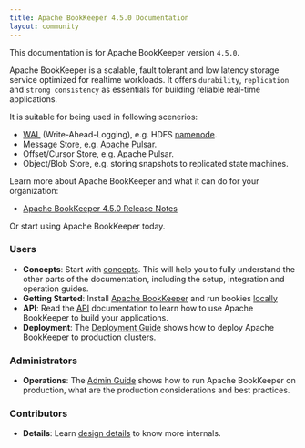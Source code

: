 ```yaml
---
title: Apache BookKeeper 4.5.0 Documentation 
layout: community
---
```

<!--
Licensed to the Apache Software Foundation (ASF) under one
or more contributor license agreements.  See the NOTICE file
distributed with this work for additional information
regarding copyright ownership.  The ASF licenses this file
to you under the Apache License, Version 2.0 (the
"License"); you may not use this file except in compliance
with the License.  You may obtain a copy of the License at

  http://www.apache.org/licenses/LICENSE-2.0

Unless required by applicable law or agreed to in writing,
software distributed under the License is distributed on an
"AS IS" BASIS, WITHOUT WARRANTIES OR CONDITIONS OF ANY
KIND, either express or implied.  See the License for the
specific language governing permissions and limitations
under the License.
-->

This documentation is for Apache BookKeeper version `4.5.0`.

Apache BookKeeper is a scalable, fault tolerant and low latency storage service optimized for realtime workloads.
It offers `durability`, `replication` and `strong consistency` as essentials for building reliable real-time applications.

It is suitable for being used in following scenerios:

- [WAL](https://en.wikipedia.org/wiki/Write-ahead_logging) (Write-Ahead-Logging), e.g. HDFS [namenode](https://hadoop.apache.org/docs/r2.5.2/hadoop-project-dist/hadoop-hdfs/HDFSHighAvailabilityWithNFS.html#BookKeeper_as_a_Shared_storage_EXPERIMENTAL).
- Message Store, e.g. [Apache Pulsar](https://pulsar.incubator.apache.org/).
- Offset/Cursor Store, e.g. Apache Pulsar.
- Object/Blob Store, e.g. storing snapshots to replicated state machines.

Learn more about Apache BookKeeper and what it can do for your organization:

- [Apache BookKeeper 4.5.0 Release Notes](./releaseNotes)

Or start using Apache BookKeeper today.

### Users 

- **Concepts**: Start with [concepts](./getting-started/concepts). This will help you to fully understand
    the other parts of the documentation, including the setup, integration and operation guides.
- **Getting Started**: Install [Apache BookKeeper](./getting-started/installation) and run bookies [locally](./getting-started/run-locally)
- **API**: Read the [API](./api/overview) documentation to learn how to use Apache BookKeeper to build your applications.
- **Deployment**: The [Deployment Guide](./deployment/manual) shows how to deploy Apache BookKeeper to production clusters.

### Administrators

- **Operations**: The [Admin Guide](./admin) shows how to run Apache BookKeeper on production, what are the production
    considerations and best practices.

### Contributors

- **Details**: Learn [design details](./development/protocol) to know more internals.
